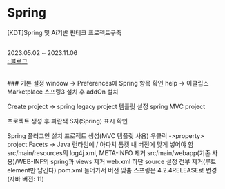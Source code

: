 # Spring

[KDT]Spring 및 Ai기반 핀테크 프로젝트구축

##
2023.05.02 ~ 2023.11.06
<br>
[: 블로그]( https://dev-9rm.tistory.com/category/Web )

<br>
### 기본 설정
window -> Preferences에 Spring 항목 확인
help -> 이클립스 Marketplace 스프링3 설치 후 addOn 설치

Create project -> spring legacy project
템플릿 설정 spring MVC project


프로젝트 생성 후 파란색 S자(Spring) 표시 확인

Spring 플러그인 설치
프로젝트 생성(MVC 템플릿 사용)
우클릭 ->property> project Facets -> Java 런타임에 / 아파치 톰캣 내 버전에 맞게 넣어야 함
src/main/resources의 log4j.xml, META-INFO 제거
src/main/webapp(기존 사용)/WEB-INF의 spring과 views 제거
web.xml 하단 source 설정 전부 제거(루트 element만 남긴다)
pom.xml 들어가서 버전 맞춤
스프링은 4.2.4RELEASE로 변경 (자바 버전: 11)
